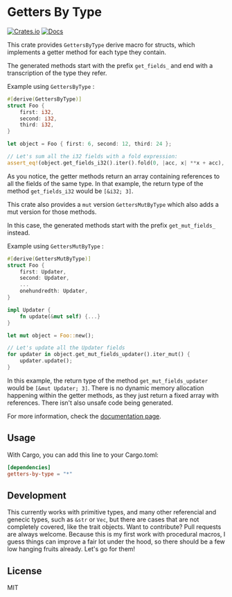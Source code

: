 # Getters By Type

[![Crates.io](https://img.shields.io/crates/v/getters-by-type.svg)](https://crates.io/crates/getters-by-type)
[![Docs](https://docs.rs/getters-by-type/badge.svg)](https://docs.rs/getters-by-type)

This crate provides `GettersByType` derive macro for structs, which implements a getter method for each type they contain.

The generated methods start with the prefix `get_fields_` and end with a transcription of the type they refer.

Example using `GettersByType` :

```rust
#[derive(GettersByType)]
struct Foo {
    first: i32,
    second: i32,
    third: i32,
}

let object = Foo { first: 6, second: 12, third: 24 };

// Let's sum all the i32 fields with a fold expression:
assert_eq!(object.get_fields_i32().iter().fold(0, |acc, x| **x + acc), 42);
```

As you notice, the getter methods return an array containing references to all the fields of the same type.
In that example, the return type of the method `get_fields_i32` would be `[&i32; 3]`.

This crate also provides a `mut` version `GettersMutByType` which also adds a mut version for those methods.

In this case, the generated methods start with the prefix `get_mut_fields_` instead.

Example using `GettersMutByType` :


```rust
#[derive(GettersMutByType)]
struct Foo {
    first: Updater,
    second: Updater,
    ...
    onehundredth: Updater,
}

impl Updater {
    fn update(&mut self) {...}
}

let mut object = Foo::new();

// Let's update all the Updater fields
for updater in object.get_mut_fields_updater().iter_mut() {
    updater.update();
}
```

In this example, the return type of the method `get_mut_fields_updater` would be `[&mut Updater; 3]`.
There is no dynamic memory allocation happening within the getter methods, as they just return a fixed array with references.
There isn't also unsafe code being generated.

For more information, check the [documentation page](https://docs.rs/getters-by-type).

## Usage

With Cargo, you can add this line to your Cargo.toml:

```toml
[dependencies]
getters-by-type = "*"
```

## Development

This currently works with primitive types, and many other referencial and genecic types, such as `&str` or `Vec`, but there are cases that are not completely covered, like the trait objects. Want to contribute? Pull requests are always welcome. Because this is my first work with procedural macros, I guess things can improve a fair lot under the hood, so there should be a few low hanging fruits already. Let's go for them!

## License

MIT
